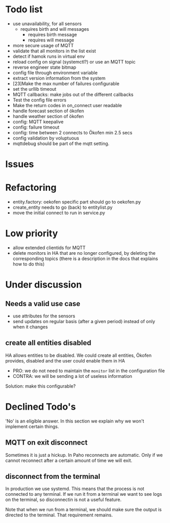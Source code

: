 # Todo list

- use unavailability, for all sensors
  - requires birth and will messages
    - requires birth message
    - requires will message
- more secure usage of MQTT
- validate that all monitors in the list exist
- detect if hamok runs in virtual env
- reload config on signal (systemctl?) or use an MQTT topic
- reverse engineer state bitmap
- config file through environment variable
- extract version information from the system
- [23]Make the max number of failures configurable
- set the urllib timeout
- MQTT callbacks: make jobs out of the different callbacks
- Test the config file errors
- Make the return codes in on_connect user readable
- handle forecast section of ökofen
- handle weather section of ökofen
- config: MQTT keepalive
- config: failure timeout
- config: time between 2 connects to Ökofen min 2.5 secs
- config validation by voluptuous
- mqttdebug should be part of the mqtt setting.

# Issues




# Refactoring

- entity.factory: oekofen specific part should go to oekofen.py
- create_entity needs to go (back) to entitylist.py
- move the initial connect to run in service.py

# Low priority

- allow extended clientids for MQTT
- delete monitors in HA that are no longer configured, by deleting the corresponding topics (there is a description in the docs that explains how to do this)

# Under discussion

## Needs a valid use case

- use attributes for the sensors
- send updates on regular basis (after a given period) instead of only when it changes


## create all entities disabled

HA allows entities to be disabled. We could create all entities, Ökofen provides, disabled and the user could enable them in HA

- PRO: we do not need to maintain the `monitor` list in the configuration file
- CONTRA: we will be sending a lot of useless information

Solution: make this configurable?

# Declined Todo's

'No' is an eligible answer. In this section we explain why we won't implement certain things.

## MQTT on exit disconnect
Sometimes it is just a hickup. In Paho reconnects are automatic. Only if
we cannot reconnect after a certain amount of time we will exit.

## disconnect from the terminal

In production we use systemd. This means that the process is not connected to any terminal. If we run it from a terminal we want to see logs on the terminal, so disconnectin is not a useful feature.

Note that when we run from a terminal, we should make sure the output is directed to the terminal. That requirement remains.